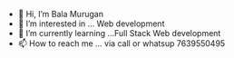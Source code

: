 - 👋 Hi, I’m Bala Murugan
- 👀 I’m interested in ... Web development
- 🌱 I’m currently learning ...Full Stack Web development
- 📫 How to reach me ... via call or whatsup 7639550495

<!---
ravi-bala13/ravi-bala13 is a ✨ special ✨ repository because its `README.md` (this file) appears on your GitHub profile.
You can click the Preview link to take a look at your changes.
--->
